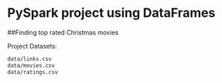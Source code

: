 # PySpark project using DataFrames

##Finding top rated Christmas movies

Project Datasets:

```txt
data/links.csv
data/movies.csv
data/ratings.csv
```
